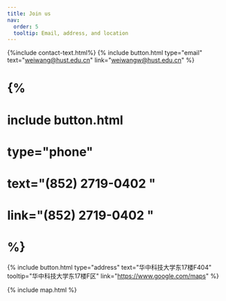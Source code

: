 ```yaml
---
title: Join us
nav:
  order: 5
  tooltip: Email, address, and location
---
```

{%include contact-text.html%}
{%
  include button.html
  type="email"
  text="weiwang@hust.edu.cn"
  link="weiwangw@hust.edu.cn"
%}
# {%
#  include button.html
#  type="phone"
#  text="(852) 2719-0402 "
#  link="(852) 2719-0402 "
# %}
{%
  include button.html
  type="address"
  text="华中科技大学东17楼F404"
  tooltip="华中科技大学东17楼F区"
  link="https://www.google.com/maps"
%}

{% include map.html %}
